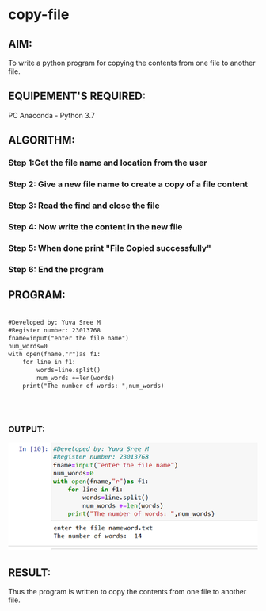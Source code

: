 # copy-file
## AIM:
To write a python program for copying the contents from one file to another file.
## EQUIPEMENT'S REQUIRED: 
PC
Anaconda - Python 3.7
## ALGORITHM: 
### Step 1:Get the file name and location from the user

### Step 2: Give a new file name to create a copy of a file content
 
### Step 3: Read the find and close the file

### Step 4:  Now write the content in the new file

### Step 5: When done print "File Copied successfully"

### Step 6: End the program

## PROGRAM:
```

#Developed by: Yuva Sree M
#Register number: 23013768
fname=input("enter the file name")
num_words=0
with open(fname,"r")as f1:
    for line in f1:
        words=line.split()
        num_words +=len(words)
    print("The number of words: ",num_words)




```
### OUTPUT:

![Alt text](copyfile.png)



## RESULT:
Thus the program is written to copy the contents from one file to another file.